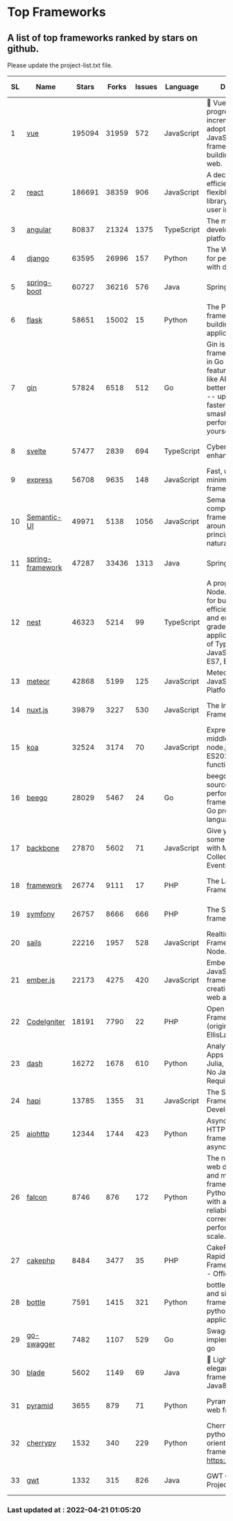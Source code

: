 # Top Frameworks
## A list of top frameworks ranked by stars on github.  
Please update the project-list.txt file.

| SL| Name  | Stars| Forks| Issues | Language | Description | Last Commit |
| --| ------| -----| ---- | ------ | -------- | ----------- | ----------- |
| 1 | [vue](https://github.com/vuejs/vue) | 195094 | 31959 | 572 | JavaScript | 🖖 Vue.js is a progressive, incrementally-adoptable JavaScript framework for building UI on the web. | 2022-02-22 18:38:12 |
| 2 | [react](https://github.com/facebook/react) | 186691 | 38359 | 906 | JavaScript | A declarative, efficient, and flexible JavaScript library for building user interfaces. | 2022-04-20 21:52:54 |
| 3 | [angular](https://github.com/angular/angular) | 80837 | 21324 | 1375 | TypeScript | The modern web developer’s platform | 2022-04-20 23:01:56 |
| 4 | [django](https://github.com/django/django) | 63595 | 26996 | 157 | Python | The Web framework for perfectionists with deadlines. | 2022-04-20 15:45:23 |
| 5 | [spring-boot](https://github.com/spring-projects/spring-boot) | 60727 | 36216 | 576 | Java | Spring Boot | 2022-04-20 23:30:15 |
| 6 | [flask](https://github.com/pallets/flask) | 58651 | 15002 | 15 | Python | The Python micro framework for building web applications. | 2022-04-08 18:06:32 |
| 7 | [gin](https://github.com/gin-gonic/gin) | 57824 | 6518 | 512 | Go | Gin is a HTTP web framework written in Go (Golang). It features a Martini-like API with much better performance -- up to 40 times faster. If you need smashing performance, get yourself some Gin. | 2022-04-17 06:16:17 |
| 8 | [svelte](https://github.com/sveltejs/svelte) | 57477 | 2839 | 694 | TypeScript | Cybernetically enhanced web apps | 2022-04-20 04:52:45 |
| 9 | [express](https://github.com/expressjs/express) | 56708 | 9635 | 148 | JavaScript | Fast, unopinionated, minimalist web framework for node. | 2022-03-21 02:59:20 |
| 10 | [Semantic-UI](https://github.com/Semantic-Org/Semantic-UI) | 49971 | 5138 | 1056 | JavaScript | Semantic is a UI component framework based around useful principles from natural language. | 2018-10-21 20:59:02 |
| 11 | [spring-framework](https://github.com/spring-projects/spring-framework) | 47287 | 33436 | 1313 | Java | Spring Framework | 2022-04-20 09:00:07 |
| 12 | [nest](https://github.com/nestjs/nest) | 46323 | 5214 | 99 | TypeScript | A progressive Node.js framework for building efficient, scalable, and enterprise-grade server-side applications on top of TypeScript & JavaScript (ES6, ES7, ES8) 🚀 | 2022-04-11 06:22:47 |
| 13 | [meteor](https://github.com/meteor/meteor) | 42868 | 5199 | 125 | JavaScript | Meteor, the JavaScript App Platform | 2022-04-11 18:03:52 |
| 14 | [nuxt.js](https://github.com/nuxt/nuxt.js) | 39879 | 3227 | 530 | JavaScript | The Intuitive Vue(2) Framework | 2021-12-17 13:20:07 |
| 15 | [koa](https://github.com/koajs/koa) | 32524 | 3174 | 70 | JavaScript | Expressive middleware for node.js using ES2017 async functions | 2022-04-06 16:09:57 |
| 16 | [beego](https://github.com/beego/beego) | 28029 | 5467 | 24 | Go | beego is an open-source, high-performance web framework for the Go programming language. | 2022-04-17 10:38:10 |
| 17 | [backbone](https://github.com/jashkenas/backbone) | 27870 | 5602 | 71 | JavaScript | Give your JS App some Backbone with Models, Views, Collections, and Events | 2022-02-26 00:31:21 |
| 18 | [framework](https://github.com/laravel/framework) | 26774 | 9111 | 17 | PHP | The Laravel Framework. | 2022-04-20 21:00:51 |
| 19 | [symfony](https://github.com/symfony/symfony) | 26757 | 8666 | 666 | PHP | The Symfony PHP framework | 2022-04-20 18:42:41 |
| 20 | [sails](https://github.com/balderdashy/sails) | 22216 | 1957 | 528 | JavaScript | Realtime MVC Framework for Node.js | 2022-03-19 01:23:36 |
| 21 | [ember.js](https://github.com/emberjs/ember.js) | 22173 | 4275 | 420 | JavaScript | Ember.js - A JavaScript framework for creating ambitious web applications | 2022-04-19 22:49:18 |
| 22 | [CodeIgniter](https://github.com/bcit-ci/CodeIgniter) | 18191 | 7790 | 22 | PHP | Open Source PHP Framework (originally from EllisLab) | 2022-03-03 13:29:55 |
| 23 | [dash](https://github.com/plotly/dash) | 16272 | 1678 | 610 | Python | Analytical Web Apps for Python, R, Julia, and Jupyter. No JavaScript Required. | 2022-04-19 16:43:43 |
| 24 | [hapi](https://github.com/hapijs/hapi) | 13785 | 1355 | 31 | JavaScript | The Simple, Secure Framework Developers Trust | 2022-04-20 02:29:34 |
| 25 | [aiohttp](https://github.com/aio-libs/aiohttp) | 12344 | 1744 | 423 | Python | Asynchronous HTTP client/server framework for asyncio and Python | 2022-04-14 17:36:54 |
| 26 | [falcon](https://github.com/falconry/falcon) | 8746 | 876 | 172 | Python | The no-nonsense web data plane API and microservices framework for Python developers, with a focus on reliability, correctness, and performance at scale. | 2022-04-09 10:56:54 |
| 27 | [cakephp](https://github.com/cakephp/cakephp) | 8484 | 3477 | 35 | PHP | CakePHP: The Rapid Development Framework for PHP - Official Repository | 2022-04-19 12:47:45 |
| 28 | [bottle](https://github.com/bottlepy/bottle) | 7591 | 1415 | 321 | Python | bottle.py is a fast and simple micro-framework for python web-applications. | 2022-03-01 21:05:57 |
| 29 | [go-swagger](https://github.com/go-swagger/go-swagger) | 7482 | 1107 | 529 | Go | Swagger 2.0 implementation for go | 2022-04-20 19:44:32 |
| 30 | [blade](https://github.com/lets-blade/blade) | 5602 | 1149 | 69 | Java | :rocket: Lightning fast and elegant mvc framework for Java8 | 2020-03-22 13:39:23 |
| 31 | [pyramid](https://github.com/Pylons/pyramid) | 3655 | 879 | 71 | Python | Pyramid - A Python web framework | 2022-03-13 22:49:13 |
| 32 | [cherrypy](https://github.com/cherrypy/cherrypy) | 1532 | 340 | 229 | Python | CherryPy is a pythonic, object-oriented HTTP framework.      https://cherrypy.dev | 2022-03-13 22:31:07 |
| 33 | [gwt](https://github.com/gwtproject/gwt) | 1332 | 315 | 826 | Java | GWT Open Source Project | 2022-04-18 21:34:40 |

### Last updated at : 2022-04-21 01:05:20
